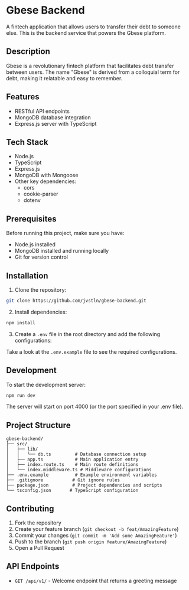 # Gbese Backend

A fintech application that allows users to transfer their debt to someone else. This is the backend service that powers the Gbese platform.

## Description

Gbese is a revolutionary fintech platform that facilitates debt transfer between users. The name "Gbese" is derived from a colloquial term for debt, making it relatable and easy to remember.

## Features

- RESTful API endpoints
- MongoDB database integration
- Express.js server with TypeScript

## Tech Stack

- Node.js
- TypeScript
- Express.js
- MongoDB with Mongoose
- Other key dependencies:
  - cors
  - cookie-parser
  - dotenv

## Prerequisites

Before running this project, make sure you have:

- Node.js installed
- MongoDB installed and running locally
- Git for version control

## Installation

1. Clone the repository:

```bash
git clone https://github.com/jvstln/gbese-backend.git
```

2. Install dependencies:

```bash
npm install
```

3. Create a `.env` file in the root directory and add the following configurations:

Take a look at the `.env.example` file to see the required configurations.

## Development

To start the development server:

```bash
npm run dev
```

The server will start on port 4000 (or the port specified in your .env file).

## Project Structure

```
gbese-backend/
├── src/
│   ├── lib/
│   │   └── db.ts         # Database connection setup
│   ├── app.ts            # Main application entry
│   ├── index.route.ts    # Main route definitions
│   └── index.middleware.ts # Middleware configurations
├── .env.example          # Example environment variables
├── .gitignore           # Git ignore rules
├── package.json         # Project dependencies and scripts
└── tsconfig.json       # TypeScript configuration
```

## Contributing

1. Fork the repository
2. Create your feature branch (`git checkout -b feat/AmazingFeature`)
3. Commit your changes (`git commit -m 'Add some AmazingFeature'`)
4. Push to the branch (`git push origin feature/AmazingFeature`)
5. Open a Pull Request

## API Endpoints

- `GET /api/v1/` - Welcome endpoint that returns a greeting message
